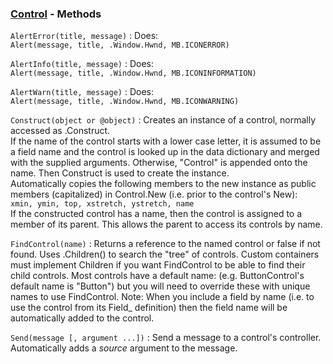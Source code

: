 ### [Control](<../Control.md>) - Methods
`AlertError(title, message)`
: Does:  
`Alert(message, title, .Window.Hwnd, MB.ICONERROR)`

`AlertInfo(title, message)`
: Does:  
`Alert(message, title, .Window.Hwnd, MB.ICONINFORMATION)`

`AlertWarn(title, message)`
: Does:  
`Alert(message, title, .Window.Hwnd, MB.ICONWARNING)`

`Construct(object or @object)`
: Creates an instance of a control, normally accessed as .Construct.   
If the name of the control starts with a lower case letter, it is assumed to be a field name and the control is looked up in the data dictionary and merged with the supplied arguments.  Otherwise, "Control" is appended onto the name.  Then Construct is used to create the instance.   
Automatically copies the following members to the new instance as public members (capitalized) in Control.New (i.e. prior to the control's New):  
`xmin, ymin, top, xstretch, ystretch, name`  
If the constructed control has a name, then the control is assigned to a member of its parent. This allows the parent to access its controls by name.

`FindControl(name)`
: Returns a reference to the named control or false if not found. Uses .Children() to search the "tree" of controls. Custom containers must implement Children if you want FindControl to be able to find their child controls. Most controls have a default name: (e.g. ButtonControl's default name is "Button") but you will need to override these with unique names to use FindControl. Note: When you include a field by name (i.e. to use the control from its Field_ definition) then the field name will be automatically added to the control.

`Send(message [, argument ...])`
: Send a message to a control's controller. Automatically  adds a *source* argument to the message.